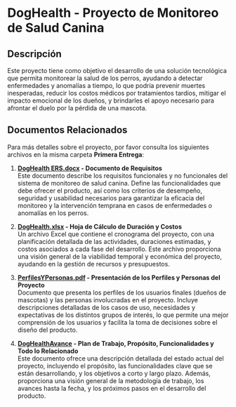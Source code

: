 # DogHealth - Proyecto de Monitoreo de Salud Canina

## Descripción
Este proyecto tiene como objetivo el desarrollo de una solución tecnológica que permita monitorear la salud de los perros, ayudando a detectar enfermedades y anomalías a tiempo, lo que podría prevenir muertes inesperadas, reducir los costos médicos por tratamientos tardíos, mitigar el impacto emocional de los dueños, y brindarles el apoyo necesario para afrontar el duelo por la pérdida de una mascota.

## Documentos Relacionados

Para más detalles sobre el proyecto, por favor consulta los siguientes archivos en la misma carpeta **Primera Entrega**:

1. **[DogHealth ERS.docx](/DogHealth%20ERS.docx) - Documento de Requisitos**  
   Este documento describe los requisitos funcionales y no funcionales del sistema de monitoreo de salud canina. Define las funcionalidades que debe ofrecer el producto, así como los criterios de desempeño, seguridad y usabilidad necesarios para garantizar la eficacia del monitoreo y la intervención temprana en casos de enfermedades o anomalías en los perros.

2. **[DogHealth.xlsx](./Primera%20Entrega/DogHealth.xlsx) - Hoja de Cálculo de Duración y Costos**  
   Un archivo Excel que contiene el cronograma del proyecto, con una planificación detallada de las actividades, duraciones estimadas, y costos asociados a cada fase del desarrollo. Este archivo proporciona una visión general de la viabilidad temporal y económica del proyecto, ayudando en la gestión de recursos y presupuestos.

3. **[PerfilesYPersonas.pdf](./Primera%20Entrega/PerfilesYPersonas.pdf) - Presentación de los Perfiles y Personas del Proyecto**  
   Documento que presenta los perfiles de los usuarios finales (dueños de mascotas) y las personas involucradas en el proyecto. Incluye descripciones detalladas de los casos de uso, necesidades y expectativas de los distintos grupos de interés, lo que permite una mejor comprensión de los usuarios y facilita la toma de decisiones sobre el diseño del producto.

4. **[DogHealthAvance](./Primera%20Entrega/DogHealthAvance) - Plan de Trabajo, Propósito, Funcionalidades y Todo lo Relacionado**  
   Este documento ofrece una descripción detallada del estado actual del proyecto, incluyendo el propósito, las funcionalidades clave que se están desarrollando, y los objetivos a corto y largo plazo. Además, proporciona una visión general de la metodología de trabajo, los avances hasta la fecha, y los próximos pasos en el desarrollo del producto.
